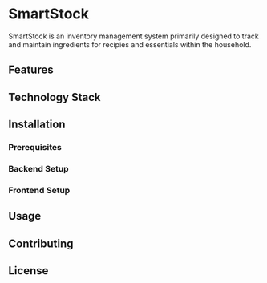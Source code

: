 # SmartStock
SmartStock is an inventory management system primarily designed to track and maintain ingredients for recipies and essentials within the household.

## Features

## Technology Stack

## Installation

### Prerequisites

### Backend Setup

### Frontend Setup

## Usage

## Contributing

## License

